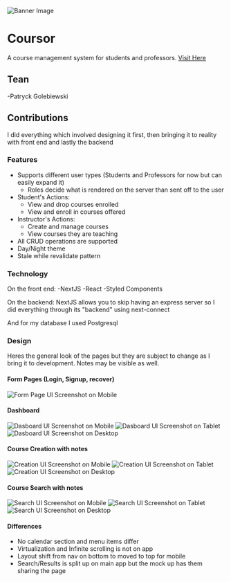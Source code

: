 ![Banner Image](https://raw.githubusercontent.com/CFKeef/qcfirst/main/public/images/readme/Banner.png)

# Coursor

A course management system for students and professors. [Visit Here](www.coursor.io)

## Tean
-Patryck Golebiewski

## Contributions
I did everything which involved designing it first, then bringing it to reality with front end and lastly the backend

### Features
* Supports different user types (Students and Professors for now but can easily expand it)
  * Roles decide what is rendered on the server than sent off to the user
* Student's Actions:
  * View and drop courses enrolled
  * View and enroll in courses offered
* Instructor's Actions:
  * Create and manage courses
  * View courses they are teaching
* All CRUD operations are supported
* Day/Night theme
* Stale while revalidate pattern

### Technology

On the front end:
-NextJS
-React
-Styled Components

On the backend:
NextJS allows you to skip having an express server so I did everything through its "backend" using next-connect


And for my database I used Postgresql


### Design

Heres the general look of the pages but they are subject to change as I bring it to development. Notes may be visible as well.

#### Form Pages (Login, Signup, recover)

![Form Page UI Screenshot on Mobile](https://raw.githubusercontent.com/CFKeef/qcfirst/main/public/images/readme/Screen%20Shot%202021-03-20%20at%2012.44.03%20PM.png)

#### Dashboard

![Dasboard UI Screenshot on Mobile](https://raw.githubusercontent.com/CFKeef/qcfirst/main/public/images/readme/Screen%20Shot%202021-03-20%20at%2012.44.19%20PM.png)
![Dasboard UI Screenshot on Tablet](https://raw.githubusercontent.com/CFKeef/qcfirst/main/public/images/readme/tabletDash.png)
![Dasboard UI Screenshot on Desktop](https://raw.githubusercontent.com/CFKeef/qcfirst/main/public/images/readme/Screen%20Shot%202021-03-20%20at%2012.45.11%20PM.png)


#### Course Creation with notes

![Creation UI Screenshot on Mobile](https://raw.githubusercontent.com/CFKeef/qcfirst/main/public/images/readme/Screen%20Shot%202021-03-20%20at%2012.44.38%20PM.png)
![Creation UI Screenshot on Tablet](https://raw.githubusercontent.com/CFKeef/qcfirst/main/public/images/readme/tabletCreation.png)
![Creation UI Screenshot on Desktop](https://github.com/CFKeef/qcfirst/blob/main/public/images/readme/Screen%20Shot%202021-03-20%20at%2012.45.02%20PM.png)

#### Course Search with notes

![Search UI Screenshot on Mobile](https://raw.githubusercontent.com/CFKeef/qcfirst/main/public/images/readme/Screen%20Shot%202021-03-20%20at%2012.44.47%20PM.png)
![Search UI Screenshot on Tablet](https://raw.githubusercontent.com/CFKeef/qcfirst/main/public/images/readme/tabletSearch.png)
![Search UI Screenshot on Desktop](https://raw.githubusercontent.com/CFKeef/qcfirst/main/public/images/readme/Screen%20Shot%202021-03-20%20at%2012.44.53%20PM.png)

#### Differences
- No calendar section and menu items differ
- Virtualization and Infinite scrolling is not on app
- Layout shift from nav on bottom to moved to top for mobile
- Search/Results is split up on main app but the mock up has them sharing the page



